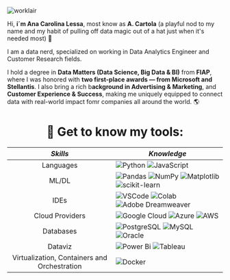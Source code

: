 ![worklair](https://github.com/anacartola/anacartola/assets/136506553/80480723-1ec4-4f62-a49e-88bd709e6c57)


Hi, **i´m Ana Carolina Lessa**, most know as **A. Cartola** (a playful nod to my name and my habit of pulling off data magic out of a hat just when it's needed most) 🎩

I am a data nerd, specialized on working in Data Analytics Engineer and Customer Research fields.

I hold a degree in **Data Matters (Data Science, Big Data & BI)** from **FIAP**, where I was honored with **two first-place awards — from Microsoft and Stellantis**. I also bring a rich b**ackground in Advertising & Marketing**, and **Customer Experience & Success**, making me uniquely equipped to connect data with real-world impact fomr companies all around the world. 🌎

<h1 align="center">🎩 Get to know my tools:</h1>
<div align="center">
 
***Skills*** | ***Knowledge***
:----:|----
 Languages | ![Python](https://img.shields.io/badge/Python-14354C?style=for-the-badge&logo=python&logoColor=white) ![JavaScript](https://img.shields.io/badge/JavaScript-F7DF1E?style=for-the-badge&logo=JavaScript&logoColor=white) 
ML/DL| ![Pandas](https://img.shields.io/badge/pandas-%23150458.svg?style=for-the-badge&logo=pandas&logoColor=white) ![NumPy](https://img.shields.io/badge/numpy-%23013243.svg?style=for-the-badge&logo=numpy&logoColor=white) ![Matplotlib](https://img.shields.io/badge/Matplotlib-%23ffffff.svg?style=for-the-badge&logo=Matplotlib&logoColor=black) ![scikit-learn](https://img.shields.io/badge/scikit--learn-%23F7931E.svg?style=for-the-badge&logo=scikit-learn&logoColor=white) 
IDEs | ![VSCode](https://img.shields.io/badge/Visual_Studio_Code-0078D4?style=for-the-badge&logo=visual%20studio%20code&logoColor=white) ![Colab](https://img.shields.io/badge/Colab-F9AB00?style=for-the-badge&logo=googlecolab&color=525252) ![Adobe Dreamweaver](https://img.shields.io/badge/Adobe%20Dreamweaver-072401?style=for-the-badge&logo=Adobe%20Dreamweaver&logoColor=34F400)
Cloud Providers | ![Google Cloud](https://img.shields.io/badge/GoogleCloud-%234285F4.svg?style=for-the-badge&logo=google-cloud&logoColor=white) ![Azure](https://img.shields.io/badge/azure-%230072C6.svg?style=for-the-badge&logo=microsoftazure&logoColor=white) ![AWS](https://img.shields.io/badge/Amazon_AWS-FF9900?style=for-the-badge&logo=amazonaws&logoColor=white)
Databases | ![PostgreSQL](https://img.shields.io/badge/PostgreSQL-316192?style=for-the-badge&logo=postgresql&logoColor=white) ![MySQL](https://img.shields.io/badge/MySQL-005C84?style=for-the-badge&logo=mysql&logoColor=white) ![Oracle](https://img.shields.io/badge/Oracle-F80000?style=for-the-badge&logo=Oracle&logoColor=white)
Dataviz | ![Power Bi](https://img.shields.io/badge/power_bi-F2C811?style=for-the-badge&logo=powerbi&logoColor=black)  ![Tableau](https://img.shields.io/badge/Tableau-E97627?style=for-the-badge&logo=Tableau&logoColor=white)
Virtualization, Containers and Orchestration | ![Docker](https://img.shields.io/badge/docker-%230db7ed.svg?style=for-the-badge&logo=docker&logoColor=white)

   </div>
